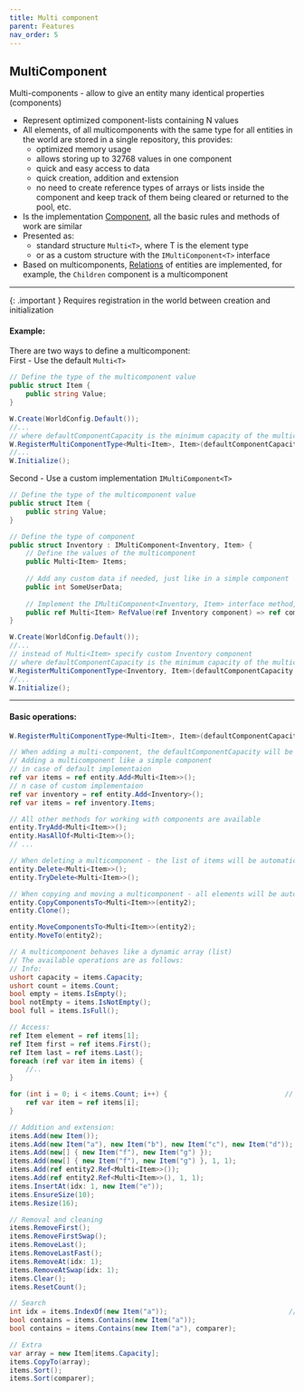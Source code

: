 ```yaml
---
title: Multi component
parent: Features
nav_order: 5
---
```


## MultiComponent
Multi-components - allow to give an entity many identical properties (components)
- Represent optimized component-lists containing N values
- All elements, of all multicomponents with the same type for all entities in the world are stored in a single repository, this provides:
    - optimized memory usage
    - allows storing up to 32768 values in one component
    - quick and easy access to data
    - quick creation, addition and extension
    - no need to create reference types of arrays or lists inside the component and keep track of them being cleared or returned to the pool, etc.
- Is the implementation [Component](component.md), all the basic rules and methods of work are similar
- Presented as:
    - standard structure `Multi<T>`, where T is the element type
    - or as a custom structure with the `IMultiComponent<T>` interface
- Based on multicomponents, [Relations](relations.md) of entities are implemented, for example, the `Children` component is a multicomponent

___

{: .important }
Requires registration in the world between creation and initialization


#### Example:  
There are two ways to define a multicomponent:  
First - Use the default `Multi<T>`

```c#
// Define the type of the multicomponent value
public struct Item {
    public string Value;
}

W.Create(WorldConfig.Default());
//...
// where defaultComponentCapacity is the minimum capacity of the multicomponent, with a power of two, in the range of 4 to 32768 (4, 8, 16, 32 ...)
W.RegisterMultiComponentType<Multi<Item>, Item>(defaultComponentCapacity: 4); 
//...
W.Initialize();
```

Second - Use a custom implementation `IMultiComponent<T>`

```c#
// Define the type of the multicomponent value 
public struct Item {
    public string Value;
}

// Define the type of component
public struct Inventory : IMultiComponent<Inventory, Item> {
    // Define the values of the multicomponent
    public Multi<Item> Items;
  
    // Add any custom data if needed, just like in a simple component
    public int SomeUserData;
  
    // Implement the IMultiComponent<Inventory, Item> interface method, for access and automatic value management
    public ref Multi<Item> RefValue(ref Inventory component) => ref component.Items;
}

W.Create(WorldConfig.Default());
//...
// instead of Multi<Item> specify custom Inventory component
// where defaultComponentCapacity is the minimum capacity of the multicomponent, with a power of two, in the range of 4 to 32768 (4, 8, 16, 32 ...)
W.RegisterMultiComponentType<Inventory, Item>(defaultComponentCapacity: 4); 
//...
W.Initialize();
```
___

#### Basic operations:
```c#
W.RegisterMultiComponentType<Multi<Item>, Item>(defaultComponentCapacity: 4); 

// When adding a multi-component, the defaultComponentCapacity will be defaultComponentCapacity, as elements are added, it will expand as the elements are added 
// Adding a multicomponent like a simple component
// in case of default implementaion
ref var items = ref entity.Add<Multi<Item>>();
// n case of custom implementaion
ref var inventory = ref entity.Add<Inventory>();
ref var items = ref inventory.Items;

// All other methods for working with components are available
entity.TryAdd<Multi<Item>>();
entity.HasAllOf<Multi<Item>>();
// ...

// When deleting a multicomponent - the list of items will be automatically cleared
entity.Delete<Multi<Item>>();
entity.TryDelete<Multi<Item>>();

// When copying and moving a multicomponent - all elements will be automatically copied
entity.CopyComponentsTo<Multi<Item>>(entity2);
entity.Clone();

entity.MoveComponentsTo<Multi<Item>>(entity2);
entity.MoveTo(entity2);

// A multicomponent behaves like a dynamic array (list)
// The available operations are as follows:
// Info:
ushort capacity = items.Capacity;                                      // Current capacity
ushort count = items.Count;                                            // Number of items
bool empty = items.IsEmpty();                                          // True if there are no elements
bool notEmpty = items.IsNotEmpty();                                    // True if there are elements
bool full = items.IsFull();                                            // True if the current capacity is full

// Access:
ref Item element = ref items[1];                                       // Indexer
ref Item first = ref items.First();                                    // Link to the first element
ref Item last = ref items.Last();                                      // Link to the last element
foreach (ref var item in items) {                                      // Foreach
    //..
}

for (int i = 0; i < items.Count; i++) {                             // For loop
    ref var item = ref items[i];
}

// Addition and extension:
items.Add(new Item());                                                 // Add element
items.Add(new Item("a"), new Item("b"), new Item("c"), new Item("d")); // Add elements (1 - 4)
items.Add(new[] { new Item("f"), new Item("g") });                     // Add elements from an array
items.Add(new[] { new Item("f"), new Item("g") }, 1, 1);               // Add elements from an array with the start and number specified
items.Add(ref entity2.Ref<Multi<Item>>());                             // Add elements from another component
items.Add(ref entity2.Ref<Multi<Item>>(), 1, 1);                       // Add elements from another component specifying start and quantity
items.InsertAt(idx: 1, new Item("e"));                                 // Insert an element in the specified index, the other elements will be shifted
items.EnsureSize(10);                                                  // Ensure capacity for N more elements if required
items.Resize(16);                                                      // Extend capacity to N if required

// Removal and cleaning
items.RemoveFirst();                                                   // Delete the first element and shift the subsequent elements (if element order is important)
items.RemoveFirstSwap();                                               // Delete the first element and replace with the last element (if element order is NOT important) (Faster)
items.RemoveLast();                                                    // Delete the last element and reset to default
items.RemoveLastFast();                                                // Delete the last element and WITHOUT resetting the value to default (if resetting the value is NOT important) (Faster)
items.RemoveAt(idx: 1);                                                // Delete element by index and shift subsequent elements (if element order is important) (Faster)
items.RemoveAtSwap(idx: 1);                                            // Delete element by index and replace with the last element (if element order is NOT important) (Faster)
items.Clear();                                                         // Clear items and reset to default
items.ResetCount();                                                    // Reset quantity without clearing

// Search
int idx = items.IndexOf(new Item("a"));                              // Get item index or -1
bool contains = items.Contains(new Item("a"));                         // Check if an element exists with default IEqualityComparer
bool contains = items.Contains(new Item("a"), comparer);               // Check for an element with a custom IEqualityComparer

// Extra
var array = new Item[items.Capacity];                                  
items.CopyTo(array);                                                   // Copy elements to the specified array
items.Sort();                                                          // Sort elements with default Comparer
items.Sort(comparer);                                                  // Sort elements with passed Comparer
```